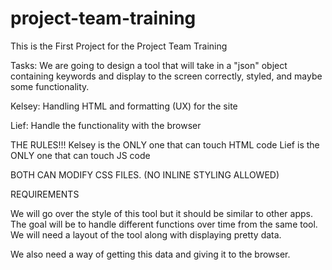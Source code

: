 # project-team-training
This is the First Project for the Project Team Training

Tasks:
We are going to design a tool that will take in a "json" object containing keywords and display to the screen correctly, styled, and maybe some functionality.

Kelsey:
Handling HTML and formatting (UX) for the site

Lief:
Handle the functionality with the browser

THE RULES!!!
Kelsey is the ONLY one that can touch HTML code
Lief is the ONLY one that can touch JS code

BOTH CAN MODIFY CSS FILES. (NO INLINE STYLING ALLOWED)

REQUIREMENTS

We will go over the style of this tool but it should be similar to other apps. The goal will be to handle different functions over time from the same tool. We will need a layout of the tool along with displaying pretty data.

We also need a way of getting this data and giving it to the browser. 